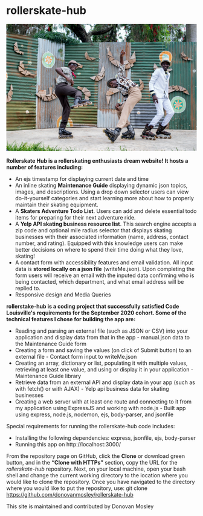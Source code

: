 # rollerskate-hub

![rollerskate-hub logo](https://github.com/donovanmosley/rollerskate-hub/blob/master/node-js-playlist/public/assets/inline-group.jpg?raw=true)

**Rollerskate Hub is a rollerskating enthusiasts dream website!  It hosts a number of features including:**

* An ejs timestamp for displaying current date and time
* An inline skating **Maintenance Guide** displaying dynamic json topics, images, and descriptions.  Using a drop down selector users can view do-it-yourself categories and start learning more about how to properly maintain their skating equipment.   
* A **Skaters Adventure Todo List**. Users can add and delete essential todo items for preparing for their next adventure ride.
* A **Yelp API skating business resource list**.  This search engine accepts a zip code and optional mile radius selector that displays skating businesses with their associated information (name, address, contact number, and rating).  Equipped with this knowledge users can make better decisions on where to spend their time doing what they love, skating! 
* A contact form with accessibility features and email validation.  All input data is **stored locally on a json file** (writeMe.json).  Upon completing the form users will receive an email with the inputed data confirming who is being contacted, which department, and what email address will be replied to.
* Responsive design and Media Queries

**rollerstake-hub is a coding project that successfully satisfied Code Louisville's requirements for the September 2020 cohort.  Some of the technical features I chose for building the app are:**

* Reading and parsing an external file (such as JSON or CSV) into your application and display data from that in the app - manual.json data to the Maintenance Guide form
* Creating a form and saving the values (on click of Submit button) to an external file - Contact form input to writeMe.json
* Creating an array, dictionary or list, populating it with multiple values, retrieving at least one value, and using or display it in your application - Maintenance Guide library
* Retrieve data from an external API and display data in your app (such as with fetch() or with AJAX) - Yelp api business data for skating businesses
* Creating a web server with at least one route and connecting to it from my application using ExpressJS and working with node.js - Built app using express, node.js, nodemon, ejs, body-parser, and jsonfile

Special requirements for running the rollerskate-hub code includes: 

* Installing the following dependencies: express, jsonfile, ejs, body-parser
* Running this app on http://localhost:3000/

From the repository page on GitHub, click the **Clone** or download green button, and in the **“Clone with HTTPs”** section, copy the URL for the *rollerskate-hub* repository. Next, on your local machine, open your bash shell and change the current working directory to the location where you would like to clone the repository. Once you have navigated to the directory where you would like to put the repository, use: git clone https://github.com/donovanmosley/rollerskate-hub 

This site is maintained and contributed by Donovan Mosley


